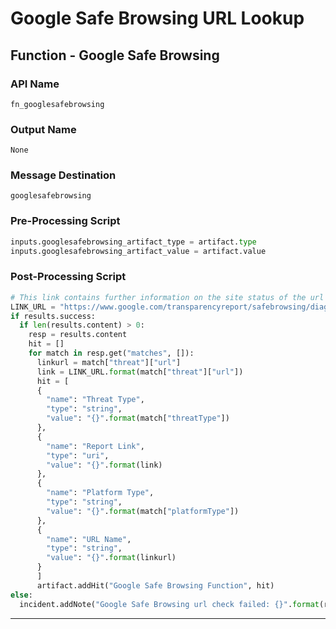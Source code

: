 <!--
    DO NOT MANUALLY EDIT THIS FILE
    THIS FILE IS AUTOMATICALLY GENERATED WITH resilient-sdk codegen
-->

# Google Safe Browsing URL Lookup

## Function - Google Safe Browsing

### API Name
`fn_googlesafebrowsing`

### Output Name
`None`

### Message Destination
`googlesafebrowsing`

### Pre-Processing Script
```python
inputs.googlesafebrowsing_artifact_type = artifact.type
inputs.googlesafebrowsing_artifact_value = artifact.value
```

### Post-Processing Script
```python
# This link contains further information on the site status of the url that is being checked
LINK_URL = "https://www.google.com/transparencyreport/safebrowsing/diagnostic/#url={}"
if results.success:
  if len(results.content) > 0:
    resp = results.content
    hit = []
    for match in resp.get("matches", []):
      linkurl = match["threat"]["url"]
      link = LINK_URL.format(match["threat"]["url"])
      hit = [
      {
        "name": "Threat Type",
        "type": "string",
        "value": "{}".format(match["threatType"])
      }, 
      {
        "name": "Report Link",
        "type": "uri",
        "value": "{}".format(link)
      }, 
      {
        "name": "Platform Type",
        "type": "string",
        "value": "{}".format(match["platformType"])
      },
      {
        "name": "URL Name",
        "type": "string",
        "value": "{}".format(linkurl)
      }
      ]
      artifact.addHit("Google Safe Browsing Function", hit)
else:
  incident.addNote("Google Safe Browsing url check failed: {}".format(results.reason))
```

---


